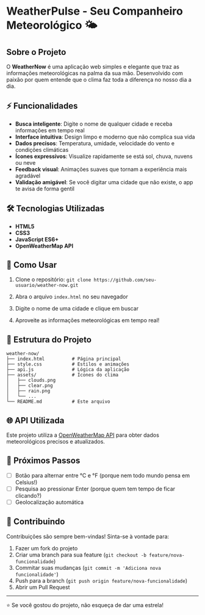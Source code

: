 # WeatherPulse - Seu Companheiro Meteorológico 🌤️

## Sobre o Projeto

O **WeatherNow** é uma aplicação web simples e elegante que traz as informações meteorológicas na palma da sua mão. Desenvolvido com paixão por quem entende que o clima faz toda a diferença no nosso dia a dia.

## ⚡ Funcionalidades

- **Busca inteligente**: Digite o nome de qualquer cidade e receba informações em tempo real
- **Interface intuitiva**: Design limpo e moderno que não complica sua vida
- **Dados precisos**: Temperatura, umidade, velocidade do vento e condições climáticas
- **Ícones expressivos**: Visualize rapidamente se está sol, chuva, nuvens ou neve
- **Feedback visual**: Animações suaves que tornam a experiência mais agradável
- **Validação amigável**: Se você digitar uma cidade que não existe, o app te avisa de forma gentil

## 🛠️ Tecnologias Utilizadas

- **HTML5**
- **CSS3** 
- **JavaScript ES6+**
- **OpenWeatherMap API**
  
## 🚀 Como Usar

1. Clone o repositório:
``
git clone https://github.com/seu-usuario/weather-now.git
``

2. Abra o arquivo `index.html` no seu navegador

3. Digite o nome de uma cidade e clique em buscar

4. Aproveite as informações meteorológicas em tempo real!

## 📁 Estrutura do Projeto

```
weather-now/
├── index.html          # Página principal
├── style.css           # Estilos e animações
├── api.js              # Lógica da aplicação
├── assets/             # Ícones do clima
│   ├── clouds.png
│   ├── clear.png
│   ├── rain.png
│   └── ...
└── README.md           # Este arquivo
```

## 🌐 API Utilizada

Este projeto utiliza a [OpenWeatherMap API](https://openweathermap.org/api) para obter dados meteorológicos precisos e atualizados.

## 🚀 Próximos Passos

- [ ] Botão para alternar entre °C e °F (porque nem todo mundo pensa em Celsius!)
- [ ] Pesquisa ao pressionar Enter (porque quem tem tempo de ficar clicando?)
- [ ] Geolocalização automática

## 🤝 Contribuindo

Contribuições são sempre bem-vindas! Sinta-se à vontade para:

1. Fazer um fork do projeto
2. Criar uma branch para sua feature (`git checkout -b feature/nova-funcionalidade`)
3. Commitar suas mudanças (`git commit -m 'Adiciona nova funcionalidade'`)
4. Push para a branch (`git push origin feature/nova-funcionalidade`)
5. Abrir um Pull Request

---

⭐ Se você gostou do projeto, não esqueça de dar uma estrela!

